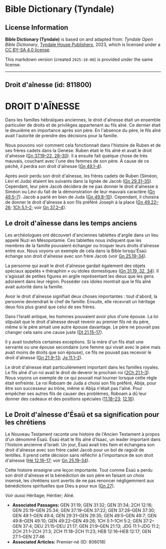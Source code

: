 # Bible Dictionary (Tyndale)

## License Information

**Bible Dictionary (Tyndale)** is based on and adapted from: _Tyndale Open Bible Dictionary_, [Tyndale House Publishers](https://tyndaleopenresources.com/), 2023, which is licensed under a [CC BY-SA 4.0 license](https://creativecommons.org/licenses/by-sa/4.0/legalcode.en).

This markdown version (created `2025-10-06`) is provided under the same license.



--------------------------------

## Droit d'aînesse (id: 811800)

DROIT D'AÎNESSE
===============

Dans les familles hébraïques anciennes, le droit d'aînesse était un ensemble particulier de droits et de privilèges appartenant au fils aîné. Ce dernier était le deuxième en importance après son père. En l'absence du père, le fils aîné avait l'autorité de prendre des décisions pour la famille.

Nous pouvons voir comment cela fonctionnait dans l'histoire de Ruben et de ses frères cadets dans la Genèse. Ruben était le fils aîné et avait le droit d'aînesse ([Gn 37\.19–22, 28–30](https://ref.ly/Gen37:19-Gen37:22,Gen37:28-Gen37:30)). Il a ensuite fait quelque chose de très mauvais, couchant avec l'une des femmes de son père. À cause de ce péché, il perdra son droit d'aînesse ([Gn 49\.1–4](https://ref.ly/Gen49:1-Gen49:4)).

Après avoir perdu son droit d'aînesse, les frères cadets de Ruben (Siméon, Lévi et Juda) étaient les suivants dans la lignée de Jacob ([Gn 29\.31–35](https://ref.ly/Gen29:31-Gen29:35)). Cependant, leur père Jacob décidera de ne pas donner le droit d'aînesse à Siméon ou Lévi du fait de la démonstration de leur mauvais caractère ([Gn 49\.5–7](https://ref.ly/Gen49:5-Gen49:7)). Jacob a parlé en bien de Juda ([Gn 49\.8–10](https://ref.ly/Gen49:8-Gen49:10)). Cependant, il choisira de donner le droit d'aînesse à son fils préféré Joseph à la place ([Gn 49\.22–26](https://ref.ly/Gen49:22-Gen49:26); [1Ch 5\.1–2](https://ref.ly/1Chr5:1-1Chr5:2); voir [Gn 37\.2–4](https://ref.ly/Gen37:2-Gen37:4)).

Le droit d'aînesse dans les temps anciens
-----------------------------------------

Les archéologues ont découvert d'anciennes tablettes d'argile dans un lieu appelé Nuzi en Mésopotamie. Ces tablettes nous indiquent que les membres de la famille pouvaient échanger ou troquer leurs droits d'aînesse entre eux. Nous voyons un exemple de cela dans la Bible lorsqu'Ésaü échange son droit d'aînesse avec son frère Jacob (voir [Gn 25\.19–34](https://ref.ly/Gen25:19-Gen25:34)).

La personne qui avait le droit d'aînesse gardait également des objets spéciaux appelés « théraphim » ou idoles domestiques ([Gn 31\.19, 32, 34](https://ref.ly/Gen31:19,Gen31:32,Gen31:34)). Il s'agissait de petites figures en argile représentant les dieux que les gens adoraient dans leur région. Posséder ces idoles montrait que le fils aîné avait autorité dans la famille.

Avoir le droit d'aînesse signifiait deux choses importantes : tout d'abord, la personne deviendrait le chef de famille. Ensuite, elle recevrait un héritage deux fois plus grand que celui de ses frères.

Dans l'Israël antique, les hommes pouvaient avoir plus d'une épouse. La loi stipulait que le droit d'aînesse devait revenir au premier fils né du père, même si le père aimait une autre épouse davantage. Le père ne pouvait pas changer cela sans une cause juste ([Dt 21\.15–17](https://ref.ly/Deut21:15-Deut21:17)).

Il y avait toutefois certaines exceptions. Si la mère d'un fils était une servante ou une épouse secondaire (une femme qui vivait avec le père mais avait moins de droits que son épouse), ce fils ne pouvait pas recevoir le droit d'aînesse ([Gn 21\.9–13](https://ref.ly/Gen21:9-Gen21:13); [Jg 11\.1–2](https://ref.ly/Judg11:1-Judg11:2)).

Le droit d'aînesse était particulièrement important dans les familles royales. Le fils aîné d'un roi avait le droit de devenir le prochain roi ([2Ch 21\.1–3](https://ref.ly/2Chr21:1-2Chr21:3)). Nous voyons un exemple de ce qui pouvait mal tourner lorsque cette règle était enfreinte. Le roi Roboam de Juda a choisi son fils préféré, Abija, pour être son successeur au trône, même si Abija n'était pas l'aîné. Pour empêcher ses autres fils de causer des problèmes, Roboam a dû leur donner des cadeaux et des positions spéciales ([11\.18–23](https://ref.ly/2Chr11:18-2Chr11:23); [12\.16](https://ref.ly/2Chr12:16)).

Le Droit d'aînesse d'Ésaü et sa signification pour les chrétiens
----------------------------------------------------------------

Le Nouveau Testament raconte une histoire de l'Ancien Testament à propos d'un dénommé Ésaü. Ésaü était le fils aîné d'Isaac, un leader important dans l'histoire ancienne d'Israël. Un jour, Ésaü avait très faim et échangera son droit d'aînesse avec son frère cadet Jacob pour un bol de ragoût de lentilles. Il prend cette décision sans réfléchir à l'importance de son droit d'aînesse ([Hé 12\.16–17](https://ref.ly/Heb12:16-Heb12:17); voir [Gn 25\.19–34](https://ref.ly/Gen25:19-Gen25:34)).

Cette histoire enseigne une leçon importante. Tout comme Ésaü a perdu son droit d'aînesse et la bénédiction de son père en faisant un choix insensé, les chrétiens sont avertis de ne pas renoncer négligemment aux bénédictions spirituelles que Dieu a pour eux ([Gn 27](https://ref.ly/Gen27:1-Gen27:46)).

*Voir aussi* Héritage; Héritier; Aîné.

* **Associated Passages:** GEN 31:19; GEN 31:32; GEN 31:34; 2CH 12:16; GEN 25:19–GEN 25:34; GEN 37:19–GEN 37:22; GEN 37:28–GEN 37:30; GEN 49:1–GEN 49:4; GEN 29:31–GEN 29:35; GEN 49:5–GEN 49:7; GEN 49:8–GEN 49:10; GEN 49:22–GEN 49:26; 1CH 5:1–1CH 5:2; GEN 37:2–GEN 37:4; DEU 21:15–DEU 21:17; GEN 21:9–GEN 21:13; JDG 11:1–JDG 11:2; 2CH 21:1–2CH 21:3; 2CH 11:18–2CH 11:23; HEB 12:16–HEB 12:17; GEN 27:1–GEN 27:46
* **Associated Articles:** Premier-né (ID: 806018)


